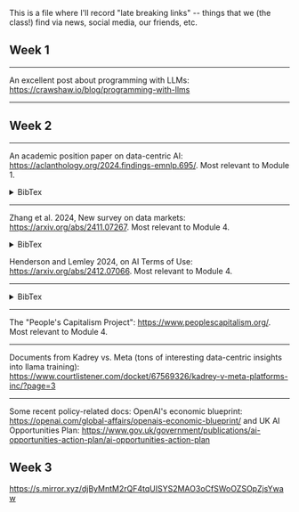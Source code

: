This is a file where I'll record "late breaking links" -- things that we (the class!) find via news, social media, our friends, etc.


## Week 1

---

An excellent post about programming with LLMs: https://crawshaw.io/blog/programming-with-llms

---

## Week 2

---

An academic position paper on data-centric AI: https://aclanthology.org/2024.findings-emnlp.695/. Most relevant to Module 1.

<details>
<summary> BibTex </summary>
@inproceedings{xu-etal-2024-position,
    title = "Position Paper: Data-Centric {AI} in the Age of Large Language Models",
    author = "Xu, Xinyi  and
      Wu, Zhaoxuan  and
      Qiao, Rui  and
      Verma, Arun  and
      Shu, Yao  and
      Wang, Jingtan  and
      Niu, Xinyuan  and
      He, Zhenfeng  and
      Chen, Jiangwei  and
      Zhou, Zijian  and
      Lau, Gregory Kang Ruey  and
      Dao, Hieu  and
      Agussurja, Lucas  and
      Sim, Rachael Hwee Ling  and
      Lin, Xiaoqiang  and
      Hu, Wenyang  and
      Dai, Zhongxiang  and
      Koh, Pang Wei  and
      Low, Bryan Kian Hsiang",
    editor = "Al-Onaizan, Yaser  and
      Bansal, Mohit  and
      Chen, Yun-Nung",
    booktitle = "Findings of the Association for Computational Linguistics: EMNLP 2024",
    month = nov,
    year = "2024",
    address = "Miami, Florida, USA",
    publisher = "Association for Computational Linguistics",
    url = "https://aclanthology.org/2024.findings-emnlp.695/",
    doi = "10.18653/v1/2024.findings-emnlp.695",
    pages = "11895--11913",
    abstract = "This position paper proposes a data-centric viewpoint of AI research, focusing on large language models (LLMs). We start by making a key observation that data is instrumental in the developmental (e.g., pretraining and fine-tuning) and inferential stages (e.g., in-context learning) of LLMs, and advocate that data-centric research should receive more attention from the community. We identify four specific scenarios centered around data, covering data-centric benchmarks and data curation, data attribution, knowledge transfer, and inference contextualization. In each scenario, we underscore the importance of data, highlight promising research directions, and articulate the potential impacts on the research community and, where applicable, the society as a whole. For instance, we advocate for a suite of data-centric benchmarks tailored to the scale and complexity of data for LLMs. These benchmarks can be used to develop new data curation methods and document research efforts and results, which can help promote openness and transparency in AI and LLM research."
}

</details>

---

Zhang et al. 2024, New survey on data markets: https://arxiv.org/abs/2411.07267. Most relevant to Module 4.

<details> 
<summary> BibTex </summary>
@article{zhang2024survey,
  title={A Survey on Data Markets},
  author={Zhang, Jiayao and Bi, Yuran and Cheng, Mengye and Liu, Jinfei and Ren, Kui and Sun, Qiheng and Wu, Yihang and Cao, Yang and Fernandez, Raul Castro and Xu, Haifeng and others},
  journal={arXiv preprint arXiv:2411.07267},
  year={2024}
}
</details>

Henderson and Lemley 2024, on AI Terms of Use: https://arxiv.org/abs/2412.07066. Most relevant to Module 4.

---

<details> 
<summary> BibTex </summary>
@misc{henderson2024mirageartificialintelligenceterms,
      title={The Mirage of Artificial Intelligence Terms of Use Restrictions}, 
      author={Peter Henderson and Mark A. Lemley},
      year={2024},
      eprint={2412.07066},
      archivePrefix={arXiv},
      primaryClass={cs.CY},
      url={https://arxiv.org/abs/2412.07066}, 
}
</details>

---


The "People's Capitalism Project": https://www.peoplescapitalism.org/. Most relevant to Module 4.

---

Documents from Kadrey vs. Meta (tons of interesting data-centric insights into llama training): https://www.courtlistener.com/docket/67569326/kadrey-v-meta-platforms-inc/?page=3

---

Some recent policy-related docs: OpenAI's economic blueprint: https://openai.com/global-affairs/openais-economic-blueprint/ and UK AI Opportunities Plan: https://www.gov.uk/government/publications/ai-opportunities-action-plan/ai-opportunities-action-plan


## Week 3

https://s.mirror.xyz/djByMntM2rQF4tqUISYS2MAO3oCfSWoOZSOpZjsYwaw